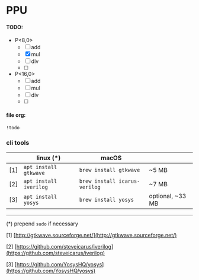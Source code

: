 # PPU

#### TODO:

- P<8,0>
    - [ ] add
    - [x] mul
    - [ ] div
    - [ ]

- P<16,0>
    - [ ] add
    - [ ] mul
    - [ ] div
    - [ ]


#### file org:
```
!todo
```


### cli tools

|   |linux (*)             |macOS                        |                |
|---|----------------------|-----------------------------|----------------|
|[1]|`apt install gtkwave` |`brew install gtkwave`       |~5 MB           |
|[2]|`apt install iverilog`|`brew install icarus-verilog`|~7 MB           |
|[3]|`apt install yosys`   |`brew install yosys`         |optional, ~33 MB|


---
(*) prepend `sudo` if necessary

[1] [http://gtkwave.sourceforge.net/](http://gtkwave.sourceforge.net/)

[2] [https://github.com/steveicarus/iverilog](https://github.com/steveicarus/iverilog)

[3] [https://github.com/YosysHQ/yosys](https://github.com/YosysHQ/yosys)

